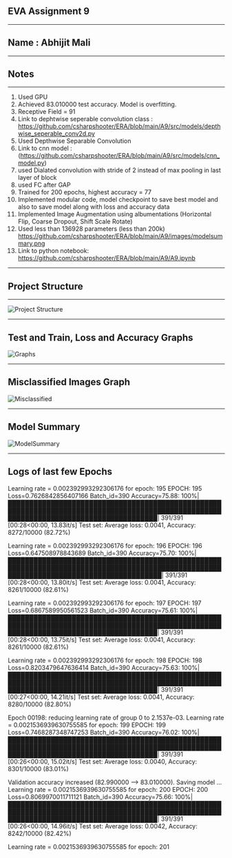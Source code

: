 ## EVA Assignment 9
-------------------
## Name : Abhijit Mali
----------------------
## Notes
---------------------------------------------------------------------------------------------------------------------------
1) Used GPU
2) Achieved 83.010000 test accuracy. Model is overfitting.
3) Receptive Field = 91
4) Link to dephtwise seperable convolution class : https://github.com/csharpshooter/ERA/blob/main/A9/src/models/depthwise_seperable_conv2d.py
5) Used Depthwise Separable Convolution
6) Link to cnn model : (https://github.com/csharpshooter/ERA/blob/main/A9/src/models/cnn_model.py)
7) used Dialated convolution with stride of 2 instead of max pooling in last layer of block 
8) used FC after GAP
9) Trained for 200 epochs, highest accuracy = 77
10) Implemented modular code, model checkpoint to save best model and also to save model along with loss and accuracy data
11) Implemented Image Augmentation using albumentations (Horizontal Flip, Coarse Dropout, Shift Scale Rotate)
12) Used less than 136928 parameters (less than 200k) https://github.com/csharpshooter/ERA/blob/main/A9/images/modelsummary.png
13) Link to python notebook: https://github.com/csharpshooter/ERA/blob/main/A9/A9.ipynb
---------------------------------------------------------------------------------------------------------------------------

## Project Structure
--------------------

![Project Structure](https://github.com/csharpshooter/ERA/blob/main/A9/images/ProjectStructure.png)

---------------------------------------------------------------------------------------------------------------------------
## Test and Train, Loss and Accuracy Graphs

![Graphs](https://github.com/csharpshooter/ERA/blob/main/A9/images/traintestgraphs.png)

---------------------------------------------------------------------------------------------------------------------------
## Misclassified Images Graph

![Misclassified](https://github.com/csharpshooter/ERA/blob/main/A9/images/missclassifiedimages.png)

---------------------------------------------------------------------------------------------------------------------------
## Model Summary

![ModelSummary](https://github.com/csharpshooter/ERA/blob/main/A9/images/modelsummary.png)

---------------------------------------------------------------------------------------------------------------------------
## Logs of last few Epochs

Learning rate = 0.002392993292306176  for epoch:  195
EPOCH: 195
Loss=0.7626842856407166 Batch_id=390 Accuracy=75.88: 100%|███████████████████████████████████████████████████████████████████████████████████████████████████████████████████████████████████████| 391/391 [00:28<00:00, 13.83it/s]
Test set: Average loss: 0.0041, Accuracy: 8272/10000 (82.72%)

Learning rate = 0.002392993292306176  for epoch:  196
EPOCH: 196
Loss=0.647508978843689 Batch_id=390 Accuracy=75.70: 100%|████████████████████████████████████████████████████████████████████████████████████████████████████████████████████████████████████████| 391/391 [00:28<00:00, 13.80it/s]
Test set: Average loss: 0.0041, Accuracy: 8261/10000 (82.61%)

Learning rate = 0.002392993292306176  for epoch:  197
EPOCH: 197
Loss=0.6867589950561523 Batch_id=390 Accuracy=75.61: 100%|███████████████████████████████████████████████████████████████████████████████████████████████████████████████████████████████████████| 391/391 [00:28<00:00, 13.75it/s]
Test set: Average loss: 0.0041, Accuracy: 8261/10000 (82.61%)

Learning rate = 0.002392993292306176  for epoch:  198
EPOCH: 198
Loss=0.8203479647636414 Batch_id=390 Accuracy=75.63: 100%|███████████████████████████████████████████████████████████████████████████████████████████████████████████████████████████████████████| 391/391 [00:27<00:00, 14.21it/s]
Test set: Average loss: 0.0041, Accuracy: 8280/10000 (82.80%)

Epoch 00198: reducing learning rate of group 0 to 2.1537e-03.
Learning rate = 0.0021536939630755585  for epoch:  199
EPOCH: 199
Loss=0.7468287348747253 Batch_id=390 Accuracy=76.02: 100%|███████████████████████████████████████████████████████████████████████████████████████████████████████████████████████████████████████| 391/391 [00:26<00:00, 15.02it/s]
Test set: Average loss: 0.0040, Accuracy: 8301/10000 (83.01%)

Validation accuracy increased (82.990000 --> 83.010000).  Saving model ...
Learning rate = 0.0021536939630755585  for epoch:  200
EPOCH: 200
Loss=0.8069970011711121 Batch_id=390 Accuracy=75.66: 100%|███████████████████████████████████████████████████████████████████████████████████████████████████████████████████████████████████████| 391/391 [00:26<00:00, 14.96it/s]
Test set: Average loss: 0.0042, Accuracy: 8242/10000 (82.42%)

Learning rate = 0.0021536939630755585  for epoch:  201
